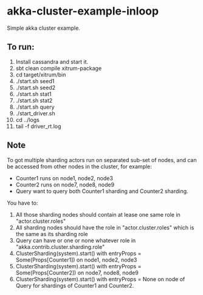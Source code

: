 akka-cluster-example-inloop
===========================

Simple akka cluster example.

## To run: ##

1. Install cassandra and start it.
1. sbt clean compile xitrum-package
1. cd target/xitrum/bin
1. ./start.sh seed1
1. ./start.sh seed2
1. ./start.sh stat1
1. ./start.sh stat2
1. ./start.sh query
1. ./start_driver.sh
1. cd ../logs
1. tail -f driver_rt.log


## Note ##
To got multiple sharding actors run on separated sub-set of nodes, and can be accessed from other nodes in the cluster, for example:

* Counter1 runs on node1, node2, node3
* Counter2 runs on node7, node8, node9
* Query want to query both Counter1 sharding and Counter2 sharding.

You have to:

1. All those sharding nodes should contain at lease one same role in "actor.cluster.roles"
1. All sharding nodes should have the role in "actor.cluster.roles" which is the same as its sharding role
1. Query can have or one or none whatever role in "akka.contrib.cluster.sharding.role"
1. ClusterSharding(system).start() with entryProps = Some(Props[Counter1]) on node1, node2, node3
1. ClusterSharding(system).start() with entryProps = Some(Props[Counter2]) on node7, node8, node9
1. ClusterSharding(system).start() with entryProps = None on node of Query for shardings of Counter1 and Counter2.